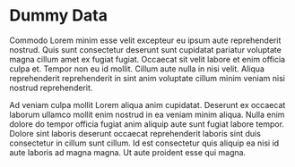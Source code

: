 # Dummy Data

Commodo Lorem minim esse velit excepteur eu ipsum aute reprehenderit nostrud. Quis sunt consectetur deserunt sunt cupidatat pariatur voluptate magna cillum amet ex fugiat fugiat. Occaecat sit velit labore et enim officia culpa et. Tempor non eu id mollit. Cillum aute nulla in nisi velit. Aliqua reprehenderit reprehenderit in sint anim voluptate cillum minim veniam nisi nostrud reprehenderit.

Ad veniam culpa mollit Lorem aliqua anim cupidatat. Deserunt ex occaecat laborum ullamco mollit enim nostrud in ea veniam minim aliqua. Nulla enim dolore do tempor officia fugiat anim aliquip aute sunt fugiat labore tempor. Dolore sint laboris deserunt occaecat reprehenderit laboris sint duis consectetur in cillum sunt cillum. Id est consectetur quis aliquip ea nisi id aute laboris ad magna magna. Ut aute proident esse qui magna.